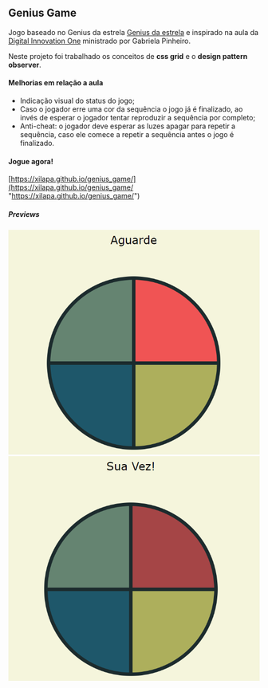 ## Genius Game

Jogo baseado no Genius da estrela [Genius da estrela](https://www.estrela.com.br/genius) e inspirado na aula da [Digital Innovation One](https://digitalinnovation.one/ "Digital Innovation One") ministrado por Gabriela Pinheiro.

Neste projeto foi trabalhado os conceitos de **css grid** e o **design pattern observer**.

#### Melhorias em relação a aula
- Indicação visual do status do jogo;
- Caso o jogador erre uma cor da sequência o jogo já é finalizado, ao invés de esperar o jogador tentar reproduzir a sequência por completo;
- Anti-cheat: o jogador deve esperar as luzes apagar para repetir a sequência, caso ele comece a repetir a sequência antes o jogo é finalizado.

#### Jogue agora!
[https://xilapa.github.io/genius_game/](https://xilapa.github.io/genius_game/ "https://xilapa.github.io/genius_game/")

##### Previews
[![Tela 1](https://raw.githubusercontent.com/xilapa/genius_game/main/imgs/preview1.png "Tela 1")](https://raw.githubusercontent.com/xilapa/genius_game/main/imgs/preview1.png "Desktop")
[![Tela 2](https://raw.githubusercontent.com/xilapa/genius_game/main/imgs/preview2.png "Tela 2")](https://raw.githubusercontent.com/xilapa/genius_game/main/imgs/preview2.png "Mobile")